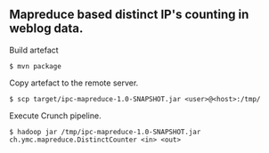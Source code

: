 Mapreduce based distinct IP's counting in weblog data.
------------------
Build artefact
	
	$ mvn package
	
Copy artefact to the remote server.

	$ scp target/ipc-mapreduce-1.0-SNAPSHOT.jar <user>@<host>:/tmp/


Execute Crunch pipeline.

	$ hadoop jar /tmp/ipc-mapreduce-1.0-SNAPSHOT.jar ch.ymc.mapreduce.DistinctCounter <in> <out>